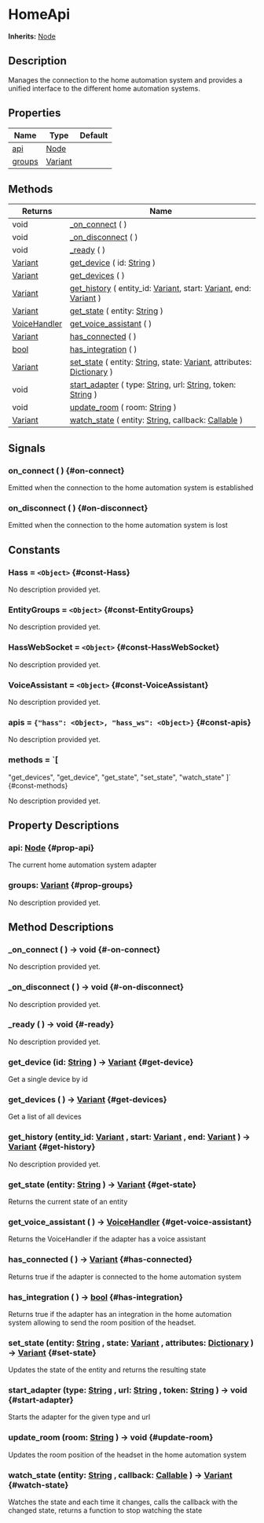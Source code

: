 # HomeApi
**Inherits:** [Node](https://docs.godotengine.org/de/4.x/classes/class_node.html)
    
## Description

Manages the connection to the home automation system and provides a unified interface to the different home automation systems.

## Properties

| Name                   | Type                                                                      | Default |
| ---------------------- | ------------------------------------------------------------------------- | ------- |
| [api](#prop-api)       | [Node](https://docs.godotengine.org/de/4.x/classes/class_node.html)       |         |
| [groups](#prop-groups) | [Variant](https://docs.godotengine.org/de/4.x/classes/class_variant.html) |         |

## Methods

| Returns                                                                   | Name                                                                                                                                                                                                                                                                                       |
| ------------------------------------------------------------------------- | ------------------------------------------------------------------------------------------------------------------------------------------------------------------------------------------------------------------------------------------------------------------------------------------ |
| void                                                                      | [_on_connect](#-on-connect) (  )                                                                                                                                                                                                                                                           |
| void                                                                      | [_on_disconnect](#-on-disconnect) (  )                                                                                                                                                                                                                                                     |
| void                                                                      | [_ready](#-ready) (  )                                                                                                                                                                                                                                                                     |
| [Variant](https://docs.godotengine.org/de/4.x/classes/class_variant.html) | [get_device](#get-device) ( id: [String](https://docs.godotengine.org/de/4.x/classes/class_string.html) )                                                                                                                                                                                  |
| [Variant](https://docs.godotengine.org/de/4.x/classes/class_variant.html) | [get_devices](#get-devices) (  )                                                                                                                                                                                                                                                           |
| [Variant](https://docs.godotengine.org/de/4.x/classes/class_variant.html) | [get_history](#get-history) ( entity_id: [Variant](https://docs.godotengine.org/de/4.x/classes/class_variant.html), start: [Variant](https://docs.godotengine.org/de/4.x/classes/class_variant.html), end: [Variant](https://docs.godotengine.org/de/4.x/classes/class_variant.html) )     |
| [Variant](https://docs.godotengine.org/de/4.x/classes/class_variant.html) | [get_state](#get-state) ( entity: [String](https://docs.godotengine.org/de/4.x/classes/class_string.html) )                                                                                                                                                                                |
| [VoiceHandler](/reference/lib--home_apis--voice_handler.html)             | [get_voice_assistant](#get-voice-assistant) (  )                                                                                                                                                                                                                                           |
| [Variant](https://docs.godotengine.org/de/4.x/classes/class_variant.html) | [has_connected](#has-connected) (  )                                                                                                                                                                                                                                                       |
| [bool](https://docs.godotengine.org/de/4.x/classes/class_bool.html)       | [has_integration](#has-integration) (  )                                                                                                                                                                                                                                                   |
| [Variant](https://docs.godotengine.org/de/4.x/classes/class_variant.html) | [set_state](#set-state) ( entity: [String](https://docs.godotengine.org/de/4.x/classes/class_string.html), state: [Variant](https://docs.godotengine.org/de/4.x/classes/class_variant.html), attributes: [Dictionary](https://docs.godotengine.org/de/4.x/classes/class_dictionary.html) ) |
| void                                                                      | [start_adapter](#start-adapter) ( type: [String](https://docs.godotengine.org/de/4.x/classes/class_string.html), url: [String](https://docs.godotengine.org/de/4.x/classes/class_string.html), token: [String](https://docs.godotengine.org/de/4.x/classes/class_string.html) )            |
| void                                                                      | [update_room](#update-room) ( room: [String](https://docs.godotengine.org/de/4.x/classes/class_string.html) )                                                                                                                                                                              |
| [Variant](https://docs.godotengine.org/de/4.x/classes/class_variant.html) | [watch_state](#watch-state) ( entity: [String](https://docs.godotengine.org/de/4.x/classes/class_string.html), callback: [Callable](https://docs.godotengine.org/de/4.x/classes/class_callable.html) )                                                                                     |

## Signals

### on_connect ( ) {#on-connect}

Emitted when the connection to the home automation system is established

### on_disconnect ( ) {#on-disconnect}

Emitted when the connection to the home automation system is lost



## Constants

### Hass = `<Object>` {#const-Hass}

No description provided yet.

### EntityGroups = `<Object>` {#const-EntityGroups}

No description provided yet.

### HassWebSocket = `<Object>` {#const-HassWebSocket}

No description provided yet.

### VoiceAssistant = `<Object>` {#const-VoiceAssistant}

No description provided yet.

### apis = `{"hass": <Object>, "hass_ws": <Object>}` {#const-apis}

No description provided yet.

### methods = `[
  "get_devices",
  "get_device",
  "get_state",
  "set_state",
  "watch_state"
]` {#const-methods}

No description provided yet.

## Property Descriptions

### api: [Node](https://docs.godotengine.org/de/4.x/classes/class_node.html) {#prop-api}

The current home automation system adapter

### groups: [Variant](https://docs.godotengine.org/de/4.x/classes/class_variant.html) {#prop-groups}

No description provided yet.

## Method Descriptions

###  _on_connect ( ) -> void {#-on-connect}

No description provided yet.

###  _on_disconnect ( ) -> void {#-on-disconnect}

No description provided yet.

###  _ready ( ) -> void {#-ready}

No description provided yet.

###  get_device (id: [String](https://docs.godotengine.org/de/4.x/classes/class_string.html)  ) -> [Variant](https://docs.godotengine.org/de/4.x/classes/class_variant.html) {#get-device}

Get a single device by id

###  get_devices ( ) -> [Variant](https://docs.godotengine.org/de/4.x/classes/class_variant.html) {#get-devices}

Get a list of all devices

###  get_history (entity_id: [Variant](https://docs.godotengine.org/de/4.x/classes/class_variant.html) , start: [Variant](https://docs.godotengine.org/de/4.x/classes/class_variant.html) , end: [Variant](https://docs.godotengine.org/de/4.x/classes/class_variant.html)  ) -> [Variant](https://docs.godotengine.org/de/4.x/classes/class_variant.html) {#get-history}

No description provided yet.

###  get_state (entity: [String](https://docs.godotengine.org/de/4.x/classes/class_string.html)  ) -> [Variant](https://docs.godotengine.org/de/4.x/classes/class_variant.html) {#get-state}

Returns the current state of an entity

###  get_voice_assistant ( ) -> [VoiceHandler](/reference/lib--home_apis--voice_handler.html) {#get-voice-assistant}

Returns the VoiceHandler if the adapter has a voice assistant

###  has_connected ( ) -> [Variant](https://docs.godotengine.org/de/4.x/classes/class_variant.html) {#has-connected}

Returns true if the adapter is connected to the home automation system

###  has_integration ( ) -> [bool](https://docs.godotengine.org/de/4.x/classes/class_bool.html) {#has-integration}

Returns true if the adapter has an integration in the home automation system allowing to send the room position of the headset.

###  set_state (entity: [String](https://docs.godotengine.org/de/4.x/classes/class_string.html) , state: [Variant](https://docs.godotengine.org/de/4.x/classes/class_variant.html) , attributes: [Dictionary](https://docs.godotengine.org/de/4.x/classes/class_dictionary.html)  ) -> [Variant](https://docs.godotengine.org/de/4.x/classes/class_variant.html) {#set-state}

Updates the state of the entity and returns the resulting state

###  start_adapter (type: [String](https://docs.godotengine.org/de/4.x/classes/class_string.html) , url: [String](https://docs.godotengine.org/de/4.x/classes/class_string.html) , token: [String](https://docs.godotengine.org/de/4.x/classes/class_string.html)  ) -> void {#start-adapter}

Starts the adapter for the given type and url

###  update_room (room: [String](https://docs.godotengine.org/de/4.x/classes/class_string.html)  ) -> void {#update-room}

Updates the room position of the headset in the home automation system

###  watch_state (entity: [String](https://docs.godotengine.org/de/4.x/classes/class_string.html) , callback: [Callable](https://docs.godotengine.org/de/4.x/classes/class_callable.html)  ) -> [Variant](https://docs.godotengine.org/de/4.x/classes/class_variant.html) {#watch-state}

Watches the state and each time it changes, calls the callback with the changed state, returns a function to stop watching the state
